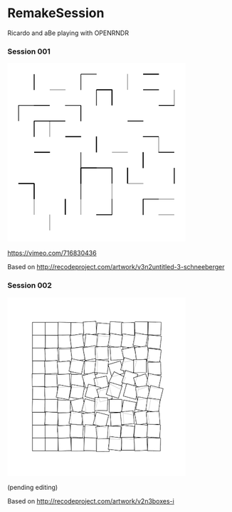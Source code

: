 # RemakeSession

Ricardo and aBe playing with OPENRNDR

### Session 001

<img src="screenshots/001.png" width="400">

https://vimeo.com/716830436

Based on http://recodeproject.com/artwork/v3n2untitled-3-schneeberger

### Session 002

<img src="screenshots/002.png" width="400">

(pending editing)

Based on http://recodeproject.com/artwork/v2n3boxes-i

